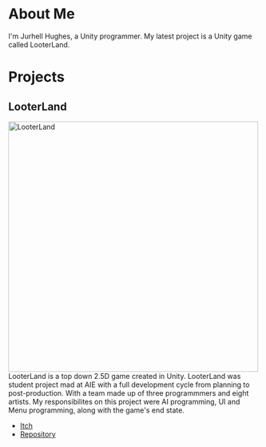 # About Me
I'm Jurhell Hughes, a Unity programmer. My latest project is a Unity game called LooterLand.

# Projects
## LooterLand
<img src="/Images/LootemLand.png" alt="LooterLand" width="500"/>
LooterLand is a top down 2.5D game created in Unity. LooterLand was student project mad at AIE with a full development cycle from planning to post-production. With a team made up of three programmmers and eight artists. My responsibilites on this project were AI programming, UI and Menu programming, along with the game's end state.

- [Itch](https://looter-land.itch.io/looter-land)
- [Repository](https://github.com/drew-aie/2024-MinorProduction-LooterLand/tree/dev)

<!--
**Jurhell/Jurhell** is a ✨ _special_ ✨ repository because its `README.md` (this file) appears on your GitHub profile.

Here are some ideas to get you started:

- 🔭 I’m currently working on ...
- 🌱 I’m currently learning ...
- 👯 I’m looking to collaborate on ...
- 🤔 I’m looking for help with ...
- 💬 Ask me about ...
- 📫 How to reach me: ...
- 😄 Pronouns: ...
- ⚡ Fun fact: ...
-->
